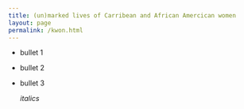 ```yaml
---
title: (un)marked lives of Carribean and African Amercican women
layout: page
permalink: /kwon.html
---
```


- bullet 1
- bullet 2
- bullet 3

  *italics* 
